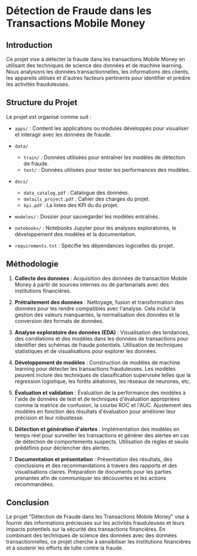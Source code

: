 # Détection de Fraude dans les Transactions Mobile Money

## Introduction
Ce projet vise à détecter la fraude dans les transactions Mobile Money en utilisant des techniques de science des données et de machine learning. Nous analysons les données transactionnelles, les informations des clients, les appareils utilisés et d'autres facteurs pertinents pour identifier et prédire les activités frauduleuses.

## Structure du Projet
Le projet est organisé comme suit :

- `apps/` : Contient les applications ou modules développés pour visualiser et interagir avec les données de fraude.
- `data/`
  - `train/` : Données utilisées pour entraîner les modèles de détection de fraude.
  - `test/` : Données utilisées pour tester les performances des modèles.
- `docs/`
  - `data_catalog.pdf` : Catalogue des données.
  - `details_project.pdf` : Cahier des charges du projet.
  - `kpi.pdf` : La listes des KPI du du projet.

- `modeles/` : Dossier pour sauvegarder les modèles entraînés.
- `notebooks/` : Notebooks Jupyter pour les analyses exploratoires, le développement des modèles et la documentation.
- `requirements.txt` : Spécifie les dépendances logicielles du projet.

## Méthodologie

1. **Collecte des données** : Acquisition des données de transaction Mobile Money à partir de sources internes ou de partenariats avec des institutions financières.

2. **Prétraitement des données** : Nettoyage, fusion et transformation des données pour les rendre compatibles avec l'analyse. Cela inclut la gestion des valeurs manquantes, la normalisation des données et la conversion des formats de données.

3. **Analyse exploratoire des données (EDA)** : Visualisation des tendances, des corrélations et des modèles dans les données de transactions pour identifier des schémas de fraude potentiels. Utilisation de techniques statistiques et de visualisations pour explorer les données.

4. **Développement de modèles** : Construction de modèles de machine learning pour détecter les transactions frauduleuses. Les modèles peuvent inclure des techniques de classification supervisée telles que la régression logistique, les forêts aléatoires, les réseaux de neurones, etc.

5. **Évaluation et validation** : Évaluation de la performance des modèles à l'aide de données de test et de techniques d'évaluation appropriées comme la matrice de confusion, la courbe ROC et l'AUC. Ajustement des modèles en fonction des résultats d'évaluation pour améliorer leur précision et leur robustesse.

6. **Détection et génération d'alertes** : Implémentation des modèles en temps réel pour surveiller les transactions et générer des alertes en cas de détection de comportements suspects. Utilisation de règles et seuils prédéfinis pour déclencher des alertes.

7. **Documentation et présentation** : Présentation des résultats, des conclusions et des recommandations à travers des rapports et des visualisations claires. Préparation de documents pour les parties prenantes afin de communiquer les découvertes et les actions recommandées.

## Conclusion
Le projet "Détection de Fraude dans les Transactions Mobile Money" vise à fournir des informations précieuses sur les activités frauduleuses et leurs impacts potentiels sur la sécurité des transactions financières. En combinant des techniques de science des données avec des données transactionnelles, ce projet cherche à sensibiliser les institutions financières et à soutenir les efforts de lutte contre la fraude.
